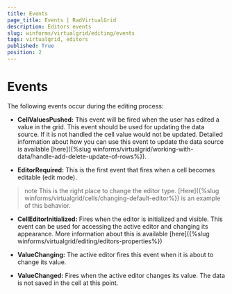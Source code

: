 ```yaml
---
title: Events
page_title: Events | RadVirtualGrid
description: Editors events
slug: winforms/virtualgrid/editing/events
tags: virtualgrid, editors
published: True
position: 2
---
```


# Events

The following events occur during the editing process:
* __CellValuesPushed:__ This event will be fired when the user has edited a value in the grid. This event should be used for updating the data source. If it is not handled the cell value would not be updated. Detailed information about how you can use this event to update the data source is available [here]({%slug winforms/virtualgrid/working-with-data/handle-add-delete-update-of-rows%}).

* __EditorRequired:__ This is the first event that fires when a cell becomes editable (edit mode). 

>note This is the right place to change the editor type. [Here]({%slug winforms/virtualgrid/cells/changing-default-editor%}) is an example of this behavior.
>

* __CellEditorInitialized:__ Fires when the editor is initialized and visible. This event can be used for accessing the active editor and changing its appearance. More information about this is available [here]({%slug winforms/virtualgrid/editing/editors-properties%}) 

* __ValueChanging:__ The active editor fires this event when it is about to change its value.

* __ValueChanged:__ Fires when the active editor changes its value. The data is not saved in the cell at this point.
